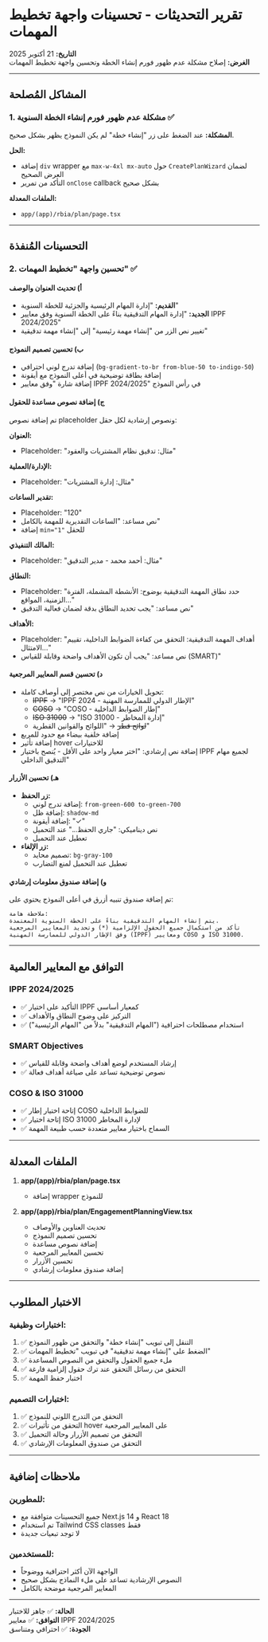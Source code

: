 # تقرير التحديثات - تحسينات واجهة تخطيط المهمات

**التاريخ:** 21 أكتوبر 2025  
**الغرض:** إصلاح مشكلة عدم ظهور فورم إنشاء الخطة وتحسين واجهة تخطيط المهمات

---

## المشاكل المُصلحة

### 1. مشكلة عدم ظهور فورم إنشاء الخطة السنوية ✅

**المشكلة:** عند الضغط على زر "إنشاء خطة" لم يكن النموذج يظهر بشكل صحيح.

**الحل:**

- إضافة `div` wrapper مع `max-w-4xl mx-auto` حول `CreatePlanWizard` لضمان العرض الصحيح
- التأكد من تمرير `onClose` callback بشكل صحيح

**الملفات المعدلة:**

- `app/(app)/rbia/plan/page.tsx`

---

## التحسينات المُنفذة

### 2. تحسين واجهة "تخطيط المهمات" ✅

#### أ) تحديث العنوان والوصف

- **القديم:** "إدارة المهام الرئيسية والجزئية للخطة السنوية"
- **الجديد:** "إدارة المهام التدقيقية بناءً على الخطة السنوية وفق معايير IPPF 2024/2025"
- تغيير نص الزر من "إنشاء مهمة رئيسية" إلى "إنشاء مهمة تدقيقية"

#### ب) تحسين تصميم النموذج

- إضافة تدرج لوني احترافي (`bg-gradient-to-br from-blue-50 to-indigo-50`)
- إضافة بطاقة توضيحية في أعلى النموذج مع أيقونة
- إضافة شارة "وفق معايير IPPF 2024/2025" في رأس النموذج

#### ج) إضافة نصوص مساعدة للحقول

تم إضافة نصوص placeholder ونصوص إرشادية لكل حقل:

**العنوان:**

- Placeholder: "مثال: تدقيق نظام المشتريات والعقود"

**الإدارة/العملية:**

- Placeholder: "مثال: إدارة المشتريات"

**تقدير الساعات:**

- Placeholder: "120"
- نص مساعد: "الساعات التقديرية للمهمة بالكامل"
- إضافة `min="1"` للحقل

**المالك التنفيذي:**

- Placeholder: "مثال: أحمد محمد - مدير التدقيق"

**النطاق:**

- Placeholder: "حدد نطاق المهمة التدقيقية بوضوح: الأنشطة المشملة، الفترة الزمنية، المواقع..."
- نص مساعد: "يجب تحديد النطاق بدقة لضمان فعالية التدقيق"

**الأهداف:**

- Placeholder: "أهداف المهمة التدقيقية: التحقق من كفاءة الضوابط الداخلية، تقييم الامتثال..."
- نص مساعد: "يجب أن تكون الأهداف واضحة وقابلة للقياس (SMART)"

#### د) تحسين قسم المعايير المرجعية

- تحويل الخيارات من نص مختصر إلى أوصاف كاملة:
  - ~~IPPF~~ → "IPPF 2024 - الإطار الدولي للممارسة المهنية"
  - ~~COSO~~ → "COSO - إطار الضوابط الداخلية"
  - ~~ISO 31000~~ → "ISO 31000 - إدارة المخاطر"
  - ~~لوائح قطر~~ → "اللوائح والقوانين القطرية"
- إضافة خلفية بيضاء مع حدود للمربع
- إضافة تأثير hover للاختيارات
- إضافة نص إرشادي: "اختر معيار واحد على الأقل - يُنصح باختيار IPPF لجميع مهام التدقيق الداخلي"

#### هـ) تحسين الأزرار

- **زر الحفظ:**
  - إضافة تدرج لوني: `from-green-600 to-green-700`
  - إضافة ظل: `shadow-md`
  - إضافة أيقونة: "✓"
  - نص ديناميكي: "جاري الحفظ..." عند التحميل
  - تعطيل عند التحميل
- **زر الإلغاء:**
  - تصميم محايد: `bg-gray-100`
  - تعطيل عند التحميل لمنع التضارب

#### و) إضافة صندوق معلومات إرشادي

تم إضافة صندوق تنبيه أزرق في أعلى النموذج يحتوي على:

```
ملاحظة هامة:
يتم إنشاء المهام التدقيقية بناءً على الخطة السنوية المعتمدة.
تأكد من استكمال جميع الحقول الإلزامية (*) وتحديد المعايير المرجعية
وفق الإطار الدولي للممارسة المهنية (IPPF) ومعايير COSO و ISO 31000.
```

---

## التوافق مع المعايير العالمية

### IPPF 2024/2025

- ✅ التأكيد على اختيار IPPF كمعيار أساسي
- ✅ التركيز على وضوح النطاق والأهداف
- ✅ استخدام مصطلحات احترافية ("المهام التدقيقية" بدلاً من "المهام الرئيسية")

### SMART Objectives

- ✅ إرشاد المستخدم لوضع أهداف واضحة وقابلة للقياس
- ✅ نصوص توضيحية تساعد على صياغة أهداف فعالة

### COSO & ISO 31000

- ✅ إتاحة اختيار إطار COSO للضوابط الداخلية
- ✅ إتاحة اختيار ISO 31000 لإدارة المخاطر
- ✅ السماح باختيار معايير متعددة حسب طبيعة المهمة

---

## الملفات المعدلة

1. **app/(app)/rbia/plan/page.tsx**
   - إضافة wrapper للنموذج

2. **app/(app)/rbia/plan/EngagementPlanningView.tsx**
   - تحديث العناوين والأوصاف
   - تحسين تصميم النموذج
   - إضافة نصوص مساعدة
   - تحسين المعايير المرجعية
   - تحسين الأزرار
   - إضافة صندوق معلومات إرشادي

---

## الاختبار المطلوب

### اختبارات وظيفية:

1. ✅ التنقل إلى تبويب "إنشاء خطة" والتحقق من ظهور النموذج
2. ✅ الضغط على "إنشاء مهمة تدقيقية" في تبويب "تخطيط المهمات"
3. ✅ ملء جميع الحقول والتحقق من النصوص المساعدة
4. ✅ التحقق من رسائل التحقق عند ترك حقول إلزامية فارغة
5. ✅ اختبار حفظ المهمة

### اختبارات التصميم:

1. ✅ التحقق من التدرج اللوني للنموذج
2. ✅ التحقق من تأثيرات hover على المعايير المرجعية
3. ✅ التحقق من تصميم الأزرار وحالة التحميل
4. ✅ التحقق من صندوق المعلومات الإرشادي

---

## ملاحظات إضافية

### للمطورين:

- جميع التحسينات متوافقة مع Next.js 14 و React 18
- تم استخدام Tailwind CSS classes فقط
- لا توجد تبعيات جديدة

### للمستخدمين:

- الواجهة الآن أكثر احترافية ووضوحاً
- النصوص الإرشادية تساعد على ملء النماذج بشكل صحيح
- المعايير المرجعية موضحة بالكامل

---

**الحالة:** ✅ جاهز للاختبار  
**التوافق:** ✅ معايير IPPF 2024/2025  
**الجودة:** ✅ احترافي ومتناسق
